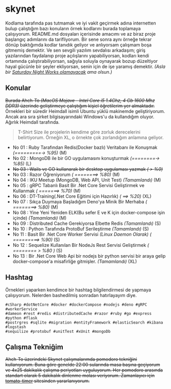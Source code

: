 # skynet

Kodlama tarafında pas tutmamak ve iyi vakit geçirmek adına internetten bulup çalıştığım bazı konuların örnek kodlarını burada toplamaya çalışıyorum. README.md dosyaları içerisinde amacımı ve az biraz proje başlangıç adımlarını da tarifliyorum. Bir sene sonra aynı örneğe tekrar dönüp baktığımda kodlar tanıdık geliyor ve anlıyorsam çalışmam boşa gitmemiş demektir. Ve sen sevgili yazılım sevdalısı arkadaşım; giriş yazılarından faydalanıp proje açılışlarını yapabiliyorsan, kodları kendi ortamında çalıştırabiliyorsan, sağıyla soluyla oynayarak bozup düzeltiyor hayal gücünle bir şeyler ekliyorsan, senin için de işe yaramış demektir. _(Asla bir [Saturday Night Works olamayacak](https://github.com/buraksenyurt/saturday-night-works) ama olsun.)_

## Konular

~~Burada Ahch-To _(MacOS Mojave - Intel Core i5 1.4Ghz, 4 Gb 1600 Mhz DDR3)_ üzerinde geliştirmeye çalıştığım kişiel öğretilerim yer almaktadır.~~ Örnekleri bir süredir Heimdall isimli Ubuntu yüklü makinemde geliştiriyorum. Ancak ara sıra şirket bilgisayarındaki Windows'u da kullandığım oluyor. Ağırlık Heimdall tarafında.

>T-Shirt Size ile projelerin kendime göre zorluk derecelerini belirtiyorum. Örneğin XL, o örnekte çok zorlandığım anlamına geliyor.

- No 01 : Ruby Tarafından Redis(Docker bazlı) Veritabanı ile Konuşmak _(=========-> %95)_ (M)
- No 02 : MongoDB ile bir GO uygulamasını konuşturmak _(========-> %85)_ (L)
- ~~No 03 : Wails ve GO kullanarak bir desktop uygulaması yazmak _( > %0)_~~
- No 03 : Razor Öğreniyorum _( ========> %80)_ (M)
- No 04 : IKU Meetup (MongoDB, Web API, Unit Test) _(Tamamlandı)_ (M)
- No 05 : gRPC Tabanlı Basit Bir .Net Core Servisi Geliştirmek ve Kullanmak _( =======> %70)_ (M)
- No 06 : DT-Training(.Net Core Eğitimi için Hazırlık) _( ==> %20)_ (XL)
- No 07 : Sıkça Duymaya Başladığım Deno'ya Minik Bir Merhaba _( ========> %80)_ (M)
- No 08 : Yine Yeni Yeniden ELK(Bu sefer E ve K için docker-compose işin içinde) _(Tamamlandı)_ (M)
- No 09 : Distributed Cache Gerekiyorsa Elbette Redis _(Tamamlandı)_ (S)
- No 10 : Python Tarafında ProtoBuf Serileştirme _(Tamamlandı)_ (S)
- No 11 : Basit Bir .Net Core Worker Servisi _(Linux Daemon Olarak)_ _( =========> %90)_ (S)
- No 12 : Sequelize Kullanılan Bir NodeJs Rest Servisi Geliştirmek _( ======== > %80 )_ (S)
- No 13 : Bir .Net Core Web Api bir nodejs bir python servisi bir araya gelip docker-compose'a misafirliğe gitmişler. _(Tamamlandı)_ (XL)

## Hashtag

Örnekleri yaparken kendimce bir hashtag bilgilendirmesi de yapmaya çalışıyorum. Nelerden bashedilmiş sonradan hatırlayayım diye.

```text
#cSharp #dotNetCore #docker #dockerCompose #nodejs #deno #gRPC #workerService 
#dameon #rest #redis #distributedCache #razor #ruby #go #express #python #flask 
#postrgres #sqlite #migration #entityFramework #elasticSearch #kibana #logstash 
#sequilize #protobuf #unitTest #xUnit #mongoDb
```

## Çalışma Tekniğim

~~Ahch-To üzerindeki Skynet çalışmalarımda pomodoro tekniğini kullanıyorum. Buna göre genelde 22:00 sularında masa başına geçiyorum ve 4x25 dakikalık çalışma periyotları uyguluyorum. Her pomodoro arasında standart olarak 5 dakikalık dinlenme molası veriyorum. Zamanlayıcı için [tomato-timer](https://tomato-timer.com/) sitesinden yararlanıyorum.~~
